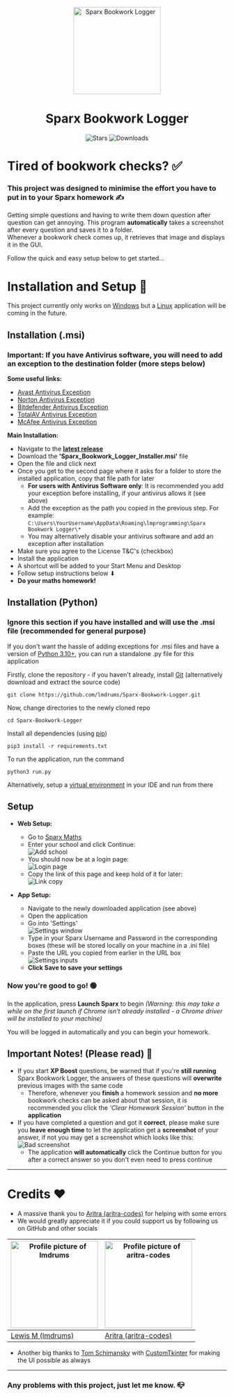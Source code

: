 <div align="center">
  <img src="readme_images/logo.svg" alt="Sparx Bookwork Logger" width="200">
  <h1>Sparx Bookwork Logger</h1>
  <img alt="Stars" src="https://img.shields.io/github/stars/lmdrums/Sparx-Bookwork-Logger.svg">
  <img alt="Downloads" src="https://img.shields.io/github/downloads/lmdrums/Sparx-Bookwork-Logger/total.svg">

</div>

# Tired of bookwork checks? ✅

### This project was designed to minimise the effort you have to put in to your Sparx homework ✍

Getting simple questions and having to write them down question after question can get annoying. This program **automatically** takes a screenshot after every question and saves it to a folder. </br> Whenever a bookwork check comes up, it retrieves that image and displays it in the GUI.

Follow the quick and easy setup below to get started...

# Installation and Setup 🔧

This project currently only works on [Windows](https://www.microsoft.com/en-gb/windows) but a [Linux](https://en.wikipedia.org/wiki/Linux) application will be coming in the future.

## Installation (.msi)

### Important: If you have Antivirus software, you will need to add an exception to the destination folder (more steps below)

**Some useful links:**
- [Avast Antivirus Exception](https://support.avast.com/en-gb/article/antivirus-scan-exclusions/#pc)
- [Norton Antivirus Exception](https://support.norton.com/sp/en/us/home/current/solutions/v3672136)
- [Bitdefender Antivirus Exception](https://www.bitdefender.co.uk/consumer/support/answer/88779/)
- [TotalAV Antivirus Exception](https://help.bethesda.net/#en/answer/46189)
- [McAfee Antivirus Exception](https://www.mcafee.com/support/?articleId=TS102056&page=shell&shell=article-view)

**Main Installation:**
- Navigate to the [**latest release**](https://github.com/lmdrums/sparx-bookwork-logger/releases/latest)
- Download the **'Sparx_Bookwork_Logger_Installer.msi'** file
- Open the file and click next
- Once you get to the second page where it asks for a folder to store the installed application, copy that file path for later
  - **For users with Antivirus Software only**: It is recommended you add your exception before installing, if your antivirus allows it (see above)
  - Add the exception as the path you copied in the previous step. For example: `C:\Users\YourUsername\AppData\Roaming\lmprogramming\Sparx Bookwork Logger\*`
  - You may alternatively disable your antivirus software and add an exception after installation
- Make sure you agree to the License T&C's (checkbox)
- Install the application
- A shortcut will be added to your Start Menu and Desktop
- Follow setup instructions below ⬇
- **Do your maths homework!**

## Installation (Python)

### Ignore this section if you have installed and will use the .msi file (recommended for general purpose)

If you don't want the hassle of adding exceptions for .msi files and have a version of [Python 3.10+](https://www.python.org/), you can run a standalone .py file for this application

Firstly, clone the repository - if you haven't already, install [Git](https://git-scm.com/downloads) (alternatively download and extract the source code)

`git clone https://github.com/lmdrums/Sparx-Bookwork-Logger.git`

Now, change directories to the newly cloned repo

`cd Sparx-Bookwork-Logger`

Install all dependencies (using [pip](https://pip.pypa.io/en/stable/))

`pip3 install -r requirements.txt`

To run the application, run the command

`python3 run.py`

Alternatively, setup a [virtual environment](https://docs.python.org/3/library/venv.html) in your IDE and run from there

## Setup
- **Web Setup:**
  - Go to [Sparx Maths](https://selectschool.sparxmaths.uk/)
  - Enter your school and click Continue:
    </br>
    ![Add school](readme_images/school.png)
  - You should now be at a login page:
    </br>
    ![Login page](readme_images/login.png)
  - Copy the link of this page and keep hold of it for later:
    </br>
    ![Link copy](readme_images/link_copy.png)

- **App Setup:**

  - Navigate to the newly downloaded application (see above)
  - Open the application
  - Go into 'Settings'
    </br>
    ![Settings window](readme_images/settings.png)
  - Type in your Sparx Username and Password in the corresponding boxes (these will be stored locally on your machine in a .ini file)
  - Paste the URL you copied from earlier in the URL box
    </br>
    ![Settings inputs](readme_images/settings_entry.png)
  - **Click Save to save your settings**

### Now you're good to go! 🟢

In the application, press **Launch Sparx** to begin *(Warning: this may take a while on the first launch if Chrome isn't already installed - a Chrome driver will be installed to your machine)*

You will be logged in automatically and you can begin your homework.

## Important Notes! (Please read) 📜

- If you start **XP Boost** questions, be warned that if you're **still running** Sparx Bookwork Logger, the answers of these questions will **overwrite** previous images with the same code
  - Therefore, whenever you **finish** a homework session and **no more** bookwork checks can be asked about that session, it is recommended you click the *'Clear Homework Session'* button in the **application**
- If you have completed a question and got it **correct**, please make sure you **leave enough time** to let the application get a **screenshot** of your answer, if not you may get a screenshot which looks like this:
  </br>
  ![Bad screenshot](readme_images/bad_screenshot.png)
  - The application **will automatically** click the Continue button for you after a correct answer so you don't even need to press continue

---

# Credits ❤️

- A massive thank you to [Aritra (aritra-codes)](https://github.com/aritra-codes) for helping with some errors
- We would greatly appreciate it if you could support us by following us on GitHub and other socials

<img src="https://github.com/lmdrums.png" alt="Profile picture of lmdrums" height="200" width="200"/> | <img src="https://github.com/aritra-codes.png" alt="Profile picture of aritra-codes" height="200" width="200"/>
---|---
[Lewis M (lmdrums)](https://github.com/lmdrums) | [Aritra (aritra-codes)](https://github.com/aritra-codes)

- Another big thanks to [Tom Schimansky](https://github.com/TomSchimansky) with [CustomTkinter](https://github.com/TomSchimansky/CustomTkinter) for making the UI possible as always

---

### Any problems with this project, just let me know. 📪
